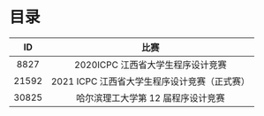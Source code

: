 # 目录

|  ID   |                     比赛                     |
| :---: | :------------------------------------------: |
| 8827  |      2020ICPC 江西省大学生程序设计竞赛       |
| 21592 | 2021 ICPC 江西省大学生程序设计竞赛（正式赛） |
| 30825 |      哈尔滨理工大学第 12 届程序设计竞赛      |
